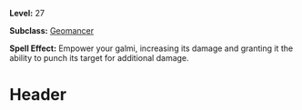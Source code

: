 <!-- TITLE: Spell: Empower Galmi -->
<!-- SUBTITLE:  -->

**Level:** 27

**Subclass:** [Geomancer](geomancer)

**Spell Effect:** Empower your galmi, increasing its damage and granting it the ability to punch its target for additional damage.

# Header